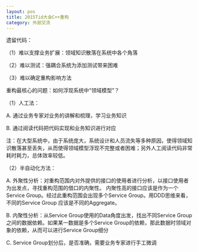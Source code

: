 ```yaml
---
layout: pos
title: 2015Tid大会C++重构
category: 外部交流
---
```

遗留代码：

（1）难以支撑业务扩展：领域知识散落在系统中各个角落

（2）难以测试：强耦合系统为添加测试带来困难

（3）难以确定重构影响方法

重构最核心的问题：如何浮现系统中“领域模型”？

（1）人工法：

A. 通过业务专家对业务的讲解和梳理，学习业务知识

B. 通过阅读代码把代码实现和业务知识进行对应

注：在大型系统中，由于系统庞大，系统设计和人员流失等多种原因，使得领域知识散落甚至丢失，从而使得领域模型浮现不完整或者困难；另外人工阅读代码非常耗时耗力，总体效率较低。

（2）半自动化方法：

A. 外聚性分析：对重构范围内对外提供的接口的使用者进行分析，以接口使用者为出发点，寻找重构范围的借口的内聚性。
内聚性高的接口应该是作为一个Service Group。经过此重构范围会出现多个Service Group。用DDD思维来看，不同的Service Group 应该是不同的Aggregate。

B. 内聚性分析：从Service Group使用的Data角度出发，找出不同Service Group之间的数据依赖。如果某一数据是多个Service Group的依赖，那此数据时领域对象的依赖，从而可以进行Service Group细分

C. Service Group划分后，是否准确，需要业务专家进行手工微调


